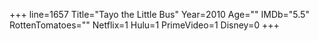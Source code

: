+++
line=1657
Title="Tayo the Little Bus"
Year=2010
Age=""
IMDb="5.5"
RottenTomatoes=""
Netflix=1
Hulu=1
PrimeVideo=1
Disney=0
+++

